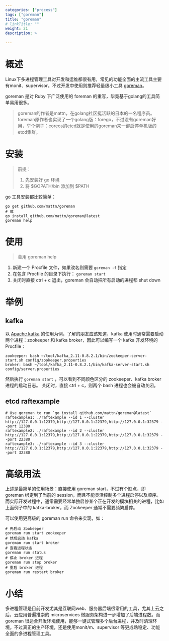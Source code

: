 ```yaml
---
categories: ["process"] 
tags: ["goreman"]  
title: "goreman"
# linkTitle: ""
weight: 21
description: >
  
---
```


# 概述

Linux下多进程管理工具对开发和运维都很有用，常见的功能全面的主流工具主要有monit、supervisor。不过开发中使用则推荐轻量级小工具 [goreman](https://github.com/mattn/goreman)。

goreman 是对 Ruby 下广泛使用的 foreman 的重写，毕竟基于golang的工具简单易用很多。

>goreman的作者是mattn，在golang社区挺活跃的日本的一名程序员。foreman原作者也实现了一个golang版：forego，不过没有goreman好用，举个例子：coreos的etcd就是使用的goreman来一键启停单机版的etcd集群。

# 安装

>前提：
>1. 先安装好 go 环境
>2. 将 $GOPATH/bin 添加到 $PATH

go 工具安装都比较简单：

```shell
go get github.com/mattn/goreman
# 或
go install github.com/mattn/goreman@latest
goreman help
```

# 使用

>善用 goreman help

1. 新建一个 Procfile 文件，如果改名则需要  `goreman -f` 指定
2. 在包含 Procfile 的目录下执行： `goreman start` 
3. 关闭时直接 ctrl + c 退出，goreman 会自动把所有启动的进程都 shut down
# 举例

## kafka

以 [Apache kafka](https://link.segmentfault.com/?enc=lsohoYw0%2BDPJ0r7LmzdIDw%3D%3D.j3G7cbkJOFFj9KmkW5zxerxElou1iBsI53g4YklmuTc%3D) 的使用为例，了解的朋友应该知道，kafka 使用时通常需要启动两个进程：zookeeper 和 kafka broker，因此可以编写一个 kafka 开发环境的 Procfile：

```plain
zookeeper: bash ~/tool/kafka_2.11-0.8.2.1/bin/zookeeper-server-start.sh config/zookeeper.properties
broker: bash ~/tool/kafka_2.11-0.8.2.1/bin/kafka-server-start.sh config/server.properties
```
然后执行  `goreman start` ，可以看到不同颜色区分的 zookeeper、kafka broker 进程的启动日志。
关闭时，直接 ctrl + c，则两个 bash 进程也会被自动关闭。

## etcd raftexample

```plain
# Use goreman to run `go install github.com/mattn/goreman@latest`
raftexample1: ./raftexample --id 1 --cluster http://127.0.0.1:12379,http://127.0.0.1:22379,http://127.0.0.1:32379 --port 12380
raftexample2: ./raftexample --id 2 --cluster http://127.0.0.1:12379,http://127.0.0.1:22379,http://127.0.0.1:32379 --port 22380
raftexample3: ./raftexample --id 3 --cluster http://127.0.0.1:12379,http://127.0.0.1:22379,http://127.0.0.1:32379 --port 32380
```

# 高级用法

上述是最简单的使用场景：直接使用 goreman start，不过有个缺点，即 goreman 绑定到了当前的 session，而且不能灵活控制多个进程启停以及顺序。而实际开发过程中，通常需要经常单独启停某个正在开发的模块相关的进程，比如上面例子中的 kafka-broker，而 Zookeeper 通常不需要频繁启停。

可以使用更高级的 goreman run 命令来实现，如：

```shell
# 先启动 Zookeeper
goreman run start zookeeper
# 然后启动 kafka
goreman run start broker
# 查看进程状态
goreman run status
# 停止 broker 进程
goreman run stop broker
# 重启 broker 进程
goreman run restart broker
```

# 小结

多进程管理是目前开发尤其是互联网web、服务器后端很常用的工具，尤其上云之后，云应用普遍推崇的 microservices 微服务架构进一步增加了后端进程数。而 goreman 很适合开发环境使用，能够一键式管理多个后台进程，并及时清理环境。不过真正的生产环境，还是使用monit/m、supervisor 等更成熟稳定、功能全面的多进程管理工具。

